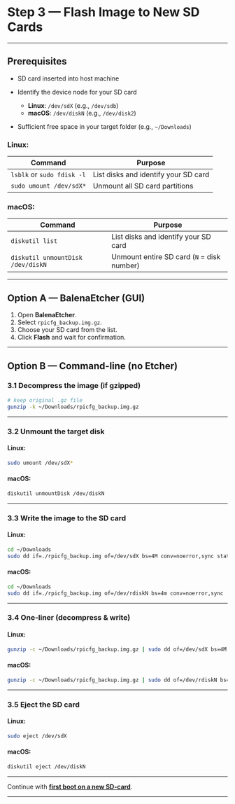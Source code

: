 
# Step 3 — Flash Image to New SD Cards

---

## Prerequisites

* SD card inserted into host machine
* Identify the device node for your SD card

  * **Linux**: `/dev/sdX` (e.g., `/dev/sdb`)
  * **macOS**: `/dev/diskN` (e.g., `/dev/disk2`)
* Sufficient free space in your target folder (e.g., `~/Downloads`)

### Linux:

| Command                    | Purpose                              |
| -------------------------- | ------------------------------------ |
| `lsblk` or `sudo fdisk -l` | List disks and identify your SD card |
| `sudo umount /dev/sdX*`    | Unmount all SD card partitions       |

### macOS:

| Command                           | Purpose                                    |
| --------------------------------- | ------------------------------------------ |
| `diskutil list`                   | List disks and identify your SD card       |
| `diskutil unmountDisk /dev/diskN` | Unmount entire SD card (`N` = disk number) |

---

## Option A — BalenaEtcher (GUI)

1. Open **BalenaEtcher**.
2. Select `rpicfg_backup.img.gz`.
3. Choose your SD card from the list.
4. Click **Flash** and wait for confirmation.

---

## Option B — Command-line (no Etcher)

### 3.1 Decompress the image (if gzipped)

```bash
# keep original .gz file
gunzip -k ~/Downloads/rpicfg_backup.img.gz
```

---

### 3.2 Unmount the target disk

#### Linux:

```bash
sudo umount /dev/sdX*
```

#### macOS:

```bash
diskutil unmountDisk /dev/diskN
```

---

### 3.3 Write the image to the SD card

#### Linux:

```bash
cd ~/Downloads
sudo dd if=./rpicfg_backup.img of=/dev/sdX bs=4M conv=noerror,sync status=progress
```

#### macOS:

```bash
cd ~/Downloads
sudo dd if=./rpicfg_backup.img of=/dev/rdiskN bs=4m conv=noerror,sync
```

---

### 3.4 One-liner (decompress & write)

#### Linux:

```bash
gunzip -c ~/Downloads/rpicfg_backup.img.gz | sudo dd of=/dev/sdX bs=4M conv=noerror,sync status=progress
```

#### macOS:

```bash
gunzip -c ~/Downloads/rpicfg_backup.img.gz | sudo dd of=/dev/rdiskN bs=4m conv=noerror,sync
```

---

### 3.5 Eject the SD card

#### Linux:

```bash
sudo eject /dev/sdX
```

#### macOS:

```bash
diskutil eject /dev/diskN
```

---

Continue with **[first boot on a new SD-card](first_boot_image.md)**.

---
